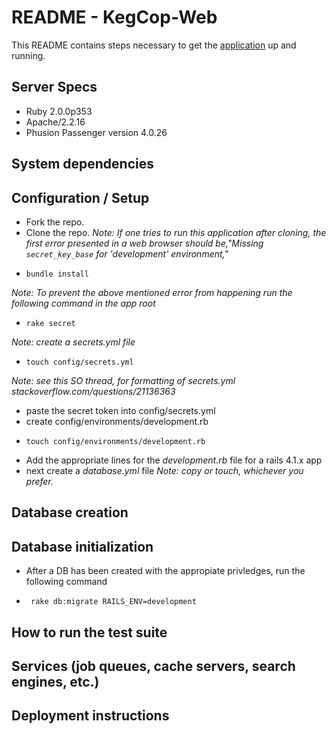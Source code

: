 # README - KegCop-Web
This README contains steps necessary to get the [application](http://kegcop.chrisrjones.com/) up and running.

## Server Specs
- Ruby 2.0.0p353
- Apache/2.2.16
- Phusion Passenger version 4.0.26

##  System dependencies

##  Configuration / Setup
- Fork the repo.
- Clone the repo.
*Note: If one tries to run this application after cloning, the first error presented in a web browser should be,"Missing `secret_key_base` for 'development' environment,"*
-     bundle install
*Note: To prevent the above mentioned error from happening run the following command in the app
root*
-     rake secret
*Note: create a secrets.yml file*
-     touch config/secrets.yml
*Note: see this SO thread, for formatting of secrets.yml stackoverflow.com/questions/21136363*
- paste the secret token into config/secrets.yml
- create config/environments/development.rb
-     touch config/environments/development.rb
- Add the appropriate lines for the *development.rb* file for a rails 4.1.x app
- next create a *database.yml* file
*Note: copy or touch, whichever you prefer.*

## Database creation

##  Database initialization
- After a DB has been created with the appropiate privledges, run the following command
-      rake db:migrate RAILS_ENV=development 

##  How to run the test suite

##  Services (job queues, cache servers, search engines, etc.)

## Deployment instructions

